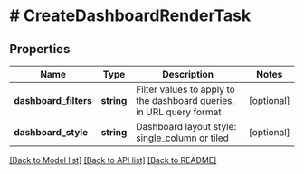 # # CreateDashboardRenderTask

## Properties

Name | Type | Description | Notes
------------ | ------------- | ------------- | -------------
**dashboard_filters** | **string** | Filter values to apply to the dashboard queries, in URL query format | [optional]
**dashboard_style** | **string** | Dashboard layout style: single_column or tiled | [optional]

[[Back to Model list]](../../README.md#models) [[Back to API list]](../../README.md#endpoints) [[Back to README]](../../README.md)
